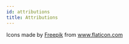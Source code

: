 ```yaml
---
id: attributions
title: Attributions
---
```


<div>Icons made by <a href="https://www.flaticon.com/authors/freepik" title="Freepik">Freepik</a> from <a href="https://www.flaticon.com/"             
title="Flaticon">www.flaticon.com</a></div>
